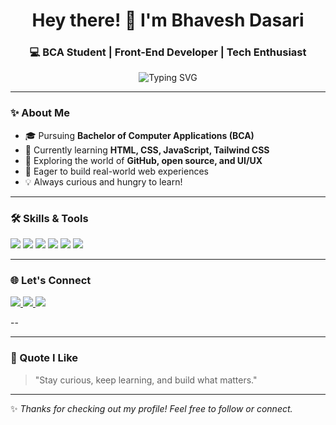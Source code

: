 <h1 align="center">Hey there! 👋 I'm Bhavesh Dasari</h1>
<h3 align="center">💻 BCA Student | Front-End Developer | Tech Enthusiast</h3>

<p align="center">
  <img src="https://readme-typing-svg.demolab.com?font=Fira+Code&pause=1000&center=true&vCenter=true&width=435&lines=Passionate+about+Web+Development;Always+learning+something+new;Let's+build+cool+stuff+together!" alt="Typing SVG" />
</p>

---

### ✨ About Me

- 🎓 Pursuing **Bachelor of Computer Applications (BCA)**  
- 🌱 Currently learning **HTML, CSS, JavaScript, Tailwind CSS**  
- 📘 Exploring the world of **GitHub, open source, and UI/UX**  
- 🚀 Eager to build real-world web experiences  
- 💡 Always curious and hungry to learn!

---

### 🛠️ Skills & Tools

<p align="left">
  <img src="https://img.shields.io/badge/HTML5-e34c26?style=for-the-badge&logo=html5&logoColor=white"/>
  <img src="https://img.shields.io/badge/CSS3-264de4?style=for-the-badge&logo=css3&logoColor=white"/>
  <img src="https://img.shields.io/badge/JavaScript-f0db4f?style=for-the-badge&logo=javascript&logoColor=black"/>
  <img src="https://img.shields.io/badge/TailwindCSS-38B2AC?style=for-the-badge&logo=tailwind-css&logoColor=white"/>
  <img src="https://img.shields.io/badge/Git-Git-orange?style=for-the-badge&logo=git&logoColor=white"/>
  <img src="https://img.shields.io/badge/GitHub-181717?style=for-the-badge&logo=github&logoColor=white"/>
</p>

---

### 🌐 Let's Connect

<p align="left">
  <a href="mailto:bhaveshdasari@gmail.com">
    <img src="https://img.shields.io/badge/Gmail-D14836?style=for-the-badge&logo=gmail&logoColor=white" />
  </a>
  <a href="https://linkedin.com/in/YOUR-LINKEDIN-HERE">
    <img src="https://img.shields.io/badge/LinkedIn-0077b5?style=for-the-badge&logo=linkedin&logoColor=white" />
  </a>
  <a href="https://YOUR-PORTFOLIO-LINK-HERE">
    <img src="https://img.shields.io/badge/Portfolio-000?style=for-the-badge&logo=firefox&logoColor=white" />
  </a>
</p>

--

---

### 💬 Quote I Like  
> "Stay curious, keep learning, and build what matters."

---

✨ _Thanks for checking out my profile! Feel free to follow or connect._  
